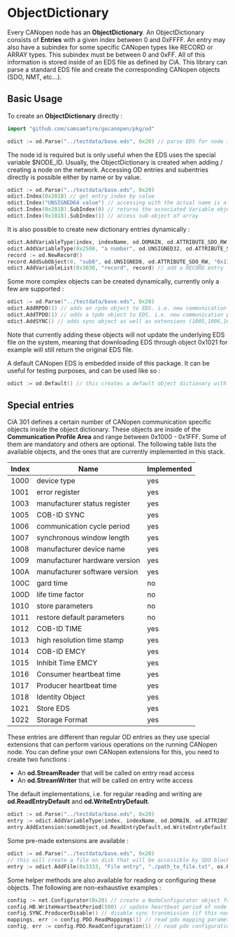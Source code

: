# ObjectDictionary

Every CANopen node has an **ObjectDictionary**. An ObjectDictionary consists of **Entries** with a given index
between 0 and 0xFFFF. An entry may also have a subindex for some specific CANopen types like RECORD or ARRAY types.
This subindex must be between 0 and 0xFF.
All of this information is stored inside of an EDS file as defined by CiA.
This library can parse a standard EDS file and create the corresponding CANopen objects (SDO, NMT, etc...).

## Basic Usage

To create an **ObjectDictionary** directly :

```go
import "github.com/samsamfire/gocanopen/pkg/od"

odict := od.Parse("../testdata/base.eds", 0x20) // parse EDS for node id 0x20
```
The node id is required but is only useful when the EDS uses the special variable $NODE_ID.
Usually, the ObjectDictionary is created when adding / creating a node on the network.
Accessing OD entries and subentries directly is possible either by name or by value.

```go
odict := od.Parse("../testdata/base.eds", 0x20)
odict.Index(0x201B) // get entry index by value
odict.Index("UNSIGNED64 value") // accessing with the actual name is also possible
odict.Index(0x201B).SubIndex(0) // returns the associated Variable object (for VAR types, subindex is always 0)
odict.Index(0x1018).SubIndex(1) // access sub-object of array
```

It is also possible to create new dictionary entries dynamically :

```go
odict.AddVariableType(index, indexName, od.DOMAIN, od.ATTRIBUTE_SDO_RW, "") // add a DOMAIN entry, and returns it
odict.AddVariableType(0x2500, "a number", od.UNSIGNED32, od.ATTRIBUTE_SDO_RW, "0x1000") // add an UNSIGNED32 entry, readable and writable
record := od.NewRecord()
record.AddSubObject(0, "sub0", od.UNSIGNED8, od.ATTRIBUTE_SDO_RW, "0x11")
odict.AddVariableList(0x3030, "record", record) // add a RECORD entry
```

Some more complex objects can be created dynamically, currently only a few are supported :

```go
odict := od.Parse("../testdata/base.eds", 0x20)
odict.AddRPDO(1) // adds an rpdo object to EDS. i.e. new communication param at 0x1400 and mapping param at 0x1600
odict.AddTPDO(1) // adds a tpdo object to EDS. i.e. new communication param at 0x1800 and mapping param at 0x1A00
odict.AddSYNC() // adds sync object as well as extensions (1005,1006,1007,1019)
```
Note that currently adding these objects will not update the underlying EDS file on the system, meaning that
downloading EDS through object 0x1021 for example will still return the original EDS file.

A default CANopen EDS is embedded inside of this package. It can be useful for testing purposes, and can be used
like so :

```go
odict := od.Default() // this creates a default object dictionary with pre-configured values
```

## Special entries

CiA 301 defines a certain number of CANopen communication specific objects inside the object dictionary. 
These objects are inside of the **Communication Profile Area** and range between 0x1000 - 0x1FFF. 
Some of them are mandatory and others are optional.
The following table lists the available objects, and the ones that are currently implemented in this stack.

| Index | Name                          | Implemented |
|-------|-------------------------------|-------------|
| 1000  | device type                   | yes         |
| 1001  | error register                | yes         |
| 1003  | manufacturer status register  | yes         |
| 1005  | COB-ID SYNC                   | yes         |
| 1006  | communication cycle period    | yes         |
| 1007  | synchronous window length     | yes         |
| 1008  | manufacturer device name      | yes         |
| 1009  | manufacturer hardware version | yes         |
| 100A  | manufacturer software version | yes         |
| 100C  | gard time                     | no          |
| 100D  | life time factor              | no          |
| 1010  | store parameters              | no          |
| 1011  | restore default parameters    | no          |
| 1012  | COB-ID TIME                   | yes         |
| 1013  | high resolution time stamp    | yes         |
| 1014  | COB-ID EMCY                   | yes         |
| 1015  | Inhibit Time EMCY             | yes         |
| 1016  | Consumer heartbeat time       | yes         |
| 1017  | Producer heartbeat time       | yes         |
| 1018  | Identity Object               | yes         |
| 1021  | Store EDS                     | yes         |
| 1022  | Storage Format                | yes         |

These entries are different than regular OD entries as they use special extensions
that can perform various operations on the running CANopen node.
You can define your own CANopen extensions for this, you need to create two functions :

- An **od.StreamReader** that will be called on entry read access
- An **od.StreamWriter** that will be called on entry write access

The default implementations, i.e. for regular reading and writing are **od.ReadEntryDefault** and
**od.WriteEntryDefault**.

```go
odict := od.Parse("../testdata/base.eds", 0x20)
entry := odict.AddVariableType(index, indexName, od.DOMAIN, od.ATTRIBUTE_SDO_RW, "")
entry.AddExtension(someObject,od.ReadEntryDefault,od.WriteEntryDefault)
```

Some pre-made extensions are available :
```go
odict := od.Parse("../testdata/base.eds", 0x20)
// this will create a file on disk that will be accessible by SDO block transfer
entry := odict.AddFile(0x3333, "File entry", "./path_to_file.txt", os.O_RDWR|os.O_CREATE, os.O_RDWR|os.O_CREATE)
```

Some helper methods are also available for reading or configuring these objects. The
following are non-exhaustive examples :

```go
config := net.Configurator(0x20) // create a NodeConfigurator object for node 0x20
config.HB.WriteHeartbeatPeriod(500) // update heartbeat period of node 0x20 to 500ms
config.SYNC.ProducerDisable() // disable sync transmission (if this node is the one sending the SYNC)
mappings, err := config.PDO.ReadMappings(1) // read pdo mapping parameter of 1st RPDO
config, err := config.PDO.ReadConfiguration(1) // read pdo configuration parameter of 1st RPDO
```